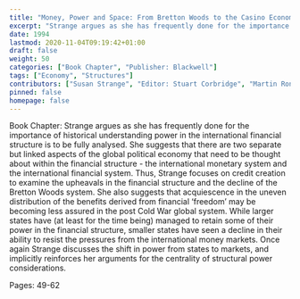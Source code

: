 ```yaml
---
title: "Money, Power and Space: From Bretton Woods to the Casino Economy"
excerpt: "Strange argues as she has frequently done for the importance of historical understanding power in the international financial structure is to be fully analysed. She suggests that there are two separate but linked aspects of the global political economy that need to be thought about within the financial structure - the international monetary system and the international financial system. Thus, Strange focuses on credit creation to examine the upheavals in the financial structure and the decline of the Bretton Woods system. She also suggests that acquiescence in the uneven distribution of the benefits derived from financial ‘freedom’ may be becoming less assured in the post Cold War global system. While larger states have (at least for the time being) managed to retain some of their power in the financial structure, smaller states have seen a decline in their ability to resist the pressures from the international money markets. Once again Strange discusses the shift in power from states to markets, and implicitly reinforces her arguments for the centrality of structural power considerations."
date: 1994
lastmod: 2020-11-04T09:19:42+01:00
draft: false
weight: 50
categories: ["Book Chapter", "Publisher: Blackwell"]
tags: ["Economy", "Structures"]
contributors: ["Susan Strange", "Editor: Stuart Corbridge", "Martin Ron", "Nigel Thrift"]
pinned: false
homepage: false
---
```


Book Chapter: Strange argues as she has frequently done for the importance of historical understanding power in the international financial structure is to be fully analysed. She suggests that there are two separate but linked aspects of the global political economy that need to be thought about within the financial structure - the international monetary system and the international financial system. Thus, Strange focuses on credit creation to examine the upheavals in the financial structure and the decline of the Bretton Woods system. She also suggests that acquiescence in the uneven distribution of the benefits derived from financial ‘freedom’ may be becoming less assured in the post Cold War global system. While larger states have (at least for the time being) managed to retain some of their power in the financial structure, smaller states have seen a decline in their ability to resist the pressures from the international money markets. Once again Strange discusses the shift in power from states to markets, and implicitly reinforces her arguments for the centrality of structural power considerations.

Pages: 49-62